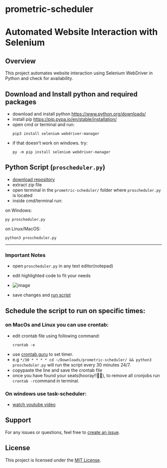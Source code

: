 # prometric-scheduler

# Automated Website Interaction with Selenium

## Overview

This project automates website interaction using Selenium WebDriver in Python and check for availability.

## Download and Install python and required packages
- download and install python https://www.python.org/downloads/
- install pip https://pip.pypa.io/en/stable/installation/
- open cmd or terminal and run:
  ```
  pip3 install selenium webdriver-manager
  ```
- if that doesn't work on windows. try:
  ```
  py -m pip install selenium webdriver-manager
  ```

## Python Script (`proscheduler.py`)
- [download repository](https://github.com/nash268/prometric-scheduler/archive/refs/heads/main.zip)
- extract zip file
- open terminal in the ``prometric-scheduler/`` folder where ``proscheduler.py`` is located
- inside cmd/terminal run:

on Windows:
  ```
  py proscheduler.py
  ```

on Linux/MacOS:
  ```
  python3 proscheduler.py
  ```
***

### Important Notes
- open ``proscheduler.py`` in any text editor(notepad)
- edit highlighted code to fit your needs
- ![image](https://github.com/nash268/prometric-scheduler/assets/130772656/924d6780-debc-40d1-8d5f-944a97125950)




- save changes and [run script](#python-script-proschedulerpy)


## Schedule the script to run on specific times:
### on MacOs and Linux you can use crontab:
- edit crontab file using following command: 
  ```
  crontab -e
  ```
- use [crontab.guru](https://crontab.guru/#*/30_*_*_*_*) to set timer.
- e.g ```*/30 * * * * cd ~/Downloads/prometric-scheduler/ && python3 proscheduler.py``` will run the script every 30 minutes 24/7.
- copypaste the line and save the crontab file
- once you have found your seats(hooray!!🎉🥳), to remove all cronjobs run ```crontab -r```command in terminal.

### On windows use task-scheduler:
- [watch youtube video](https://www.youtube.com/watch?v=IsuAltPOiEw&t=112s)

## Support

For any issues or questions, feel free to [create an issue](https://github.com/nash268/prometric-scheduler/issues).

## License

This project is licensed under the [MIT License](LICENSE).
